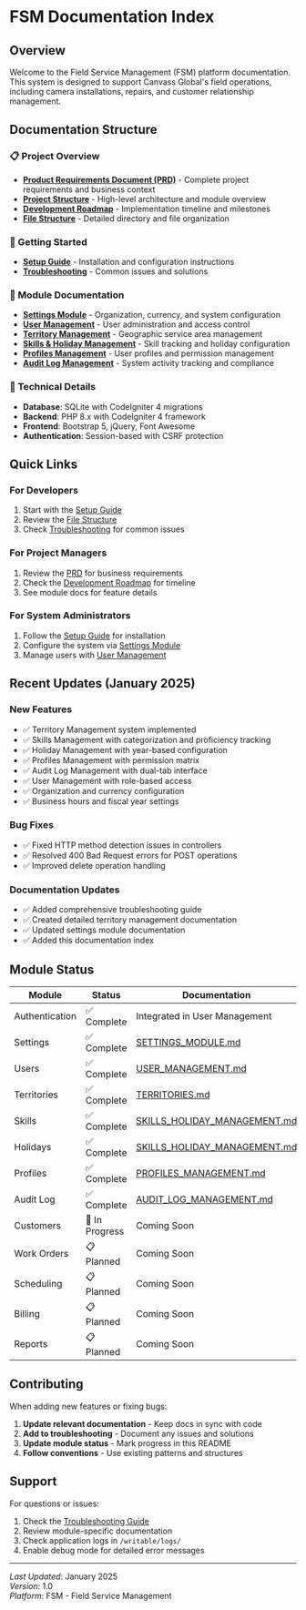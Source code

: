 # FSM Documentation Index

## Overview
Welcome to the Field Service Management (FSM) platform documentation. This system is designed to support Canvass Global's field operations, including camera installations, repairs, and customer relationship management.

## Documentation Structure

### 📋 Project Overview
- **[Product Requirements Document (PRD)](FSM_PRD.md)** - Complete project requirements and business context
- **[Project Structure](FSM_PROJECT_STRUCTURE.md)** - High-level architecture and module overview
- **[Development Roadmap](DEVELOPMENT_ROADMAP.md)** - Implementation timeline and milestones
- **[File Structure](FILE_STRUCTURE.md)** - Detailed directory and file organization

### 🚀 Getting Started
- **[Setup Guide](SETUP_GUIDE.md)** - Installation and configuration instructions
- **[Troubleshooting](TROUBLESHOOTING.md)** - Common issues and solutions

### 📆 Module Documentation
- **[Settings Module](SETTINGS_MODULE.md)** - Organization, currency, and system configuration
- **[User Management](USER_MANAGEMENT.md)** - User administration and access control
- **[Territory Management](TERRITORIES.md)** - Geographic service area management
- **[Skills & Holiday Management](SKILLS_HOLIDAY_MANAGEMENT.md)** - Skill tracking and holiday configuration
- **[Profiles Management](PROFILES_MANAGEMENT.md)** - User profiles and permission management
- **[Audit Log Management](AUDIT_LOG_MANAGEMENT.md)** - System activity tracking and compliance

### 🔧 Technical Details
- **Database**: SQLite with CodeIgniter 4 migrations
- **Backend**: PHP 8.x with CodeIgniter 4 framework
- **Frontend**: Bootstrap 5, jQuery, Font Awesome
- **Authentication**: Session-based with CSRF protection

## Quick Links

### For Developers
1. Start with the [Setup Guide](SETUP_GUIDE.md)
2. Review the [File Structure](FILE_STRUCTURE.md)
3. Check [Troubleshooting](TROUBLESHOOTING.md) for common issues

### For Project Managers
1. Review the [PRD](FSM_PRD.md) for business requirements
2. Check the [Development Roadmap](DEVELOPMENT_ROADMAP.md) for timeline
3. See module docs for feature details

### For System Administrators
1. Follow the [Setup Guide](SETUP_GUIDE.md) for installation
2. Configure the system via [Settings Module](SETTINGS_MODULE.md)
3. Manage users with [User Management](USER_MANAGEMENT.md)

## Recent Updates (January 2025)

### New Features
- ✅ Territory Management system implemented
- ✅ Skills Management with categorization and proficiency tracking
- ✅ Holiday Management with year-based configuration
- ✅ Profiles Management with permission matrix
- ✅ Audit Log Management with dual-tab interface
- ✅ User Management with role-based access
- ✅ Organization and currency configuration
- ✅ Business hours and fiscal year settings

### Bug Fixes
- ✅ Fixed HTTP method detection issues in controllers
- ✅ Resolved 400 Bad Request errors for POST operations
- ✅ Improved delete operation handling

### Documentation Updates
- ✅ Added comprehensive troubleshooting guide
- ✅ Created detailed territory management documentation
- ✅ Updated settings module documentation
- ✅ Added this documentation index

## Module Status

| Module | Status | Documentation |
|--------|--------|---------------|
| Authentication | ✅ Complete | Integrated in User Management |
| Settings | ✅ Complete | [SETTINGS_MODULE.md](SETTINGS_MODULE.md) |
| Users | ✅ Complete | [USER_MANAGEMENT.md](USER_MANAGEMENT.md) |
| Territories | ✅ Complete | [TERRITORIES.md](TERRITORIES.md) |
| Skills | ✅ Complete | [SKILLS_HOLIDAY_MANAGEMENT.md](SKILLS_HOLIDAY_MANAGEMENT.md) |
| Holidays | ✅ Complete | [SKILLS_HOLIDAY_MANAGEMENT.md](SKILLS_HOLIDAY_MANAGEMENT.md) |
| Profiles | ✅ Complete | [PROFILES_MANAGEMENT.md](PROFILES_MANAGEMENT.md) |
| Audit Log | ✅ Complete | [AUDIT_LOG_MANAGEMENT.md](AUDIT_LOG_MANAGEMENT.md) |
| Customers | 🚧 In Progress | Coming Soon |
| Work Orders | 📋 Planned | Coming Soon |
| Scheduling | 📋 Planned | Coming Soon |
| Billing | 📋 Planned | Coming Soon |
| Reports | 📋 Planned | Coming Soon |

## Contributing

When adding new features or fixing bugs:

1. **Update relevant documentation** - Keep docs in sync with code
2. **Add to troubleshooting** - Document any issues and solutions
3. **Update module status** - Mark progress in this README
4. **Follow conventions** - Use existing patterns and structures

## Support

For questions or issues:
1. Check the [Troubleshooting Guide](TROUBLESHOOTING.md)
2. Review module-specific documentation
3. Check application logs in `/writable/logs/`
4. Enable debug mode for detailed error messages

---

*Last Updated*: January 2025  
*Version*: 1.0  
*Platform*: FSM - Field Service Management
